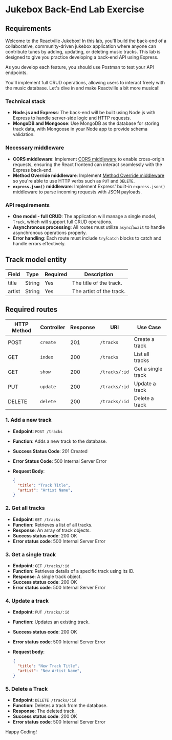 <h1>
  <span class="headline">Jukebox Back-End Lab</span>
  <span class="subhead">Exercise</span>
</h1>

## Requirements

Welcome to the Reactville Jukebox! In this lab, you'll build the back-end of a collaborative, community-driven jukebox application where anyone can contribute tunes by adding, updating, or deleting music tracks. This lab is designed to give you practice developing a back-end API using Express.

As you develop each feature, you should use Postman to test your API endpoints.

You'll implement full CRUD operations, allowing users to interact freely with the music database. Let's dive in and make Reactville a bit more musical!

### Technical stack

- **Node.js and Express**: The back-end will be built using Node.js with Express to handle server-side logic and HTTP requests.
- **MongoDB and Mongoose**: Use MongoDB as the database for storing track data, with Mongoose in your Node app to provide schema validation.

### Necessary middleware

- **CORS middleware**: Implement [CORS middleware](https://www.npmjs.com/package/cors) to enable cross-origin requests, ensuring the React frontend can interact seamlessly with the Express back-end.
- **Method Override middleware**: Implement [Method Override middleware](https://www.npmjs.com/package/method-override) so you're able to use HTTP verbs such as `PUT` and `DELETE`.
- **`express.json()` middleware**: Implement Express' built-in `express.json()` middleware to parse incoming requests with JSON payloads.

### API requirements

- **One model - full CRUD**: The application will manage a single model, `Track`, which will support full CRUD operations.
- **Asynchronous processing**: All routes must utilize `async`/`await` to handle asynchronous operations properly.
- **Error handling**: Each route must include `try`/`catch` blocks to catch and handle errors effectively.

## Track model entity

| Field  | Type   | Required | Description                                 |
| ------ | ------ | -------- | ------------------------------------------- |
| title  | String | Yes      | The title of the track.                     |
| artist | String | Yes      | The artist of the track.                    |

## Required routes

| HTTP Method | Controller | Response | URI           | Use Case           |
| ----------- | ---------- | -------- | ------------- | ------------------ |
| POST        | `create`   | 201      | `/tracks`     | Create a track     |
| GET         | `index`    | 200      | `/tracks`     | List all tracks    |
| GET         | `show`     | 200      | `/tracks/:id` | Get a single track |
| PUT         | `update`   | 200      | `/tracks/:id` | Update a track     |
| DELETE      | `delete`   | 200      | `/tracks/:id` | Delete a track     |

### 1. Add a new track

- **Endpoint**: `POST /tracks`
- **Function**: Adds a new track to the database.
- **Success Status Code**: 201 Created
- **Error Status Code**: 500 Internal Server Error
- **Request Body**:

  ```json
  {
    "title": "Track Title",
    "artist": "Artist Name",
  }
  ```

### 2. Get all tracks

- **Endpoint**: `GET /tracks`
- **Function**: Retrieves a list of all tracks.
- **Response**: An array of track objects.
- **Success status code**: 200 OK
- **Error status code**: 500 Internal Server Error

### 3. Get a single track

- **Endpoint**: `GET /tracks/:id`
- **Function**: Retrieves details of a specific track using its ID.
- **Response**: A single track object.
- **Success status code**: 200 OK
- **Error status code**: 500 Internal Server Error

### 4. Update a track

- **Endpoint**: `PUT /tracks/:id`
- **Function**: Updates an existing track.
- **Success status code**: 200 OK
- **Error status code**: 500 Internal Server Error
- **Request body**:

  ```json
  {
    "title": "New Track Title",
    "artist": "New Artist Name",
  }
  ```

### 5. Delete a Track

- **Endpoint**: `DELETE /tracks/:id`
- **Function**: Deletes a track from the database.
- **Response**: The deleted track.
- **Success status code**: 200 OK
- **Error status code**: 500 Internal Server Error

Happy Coding!
